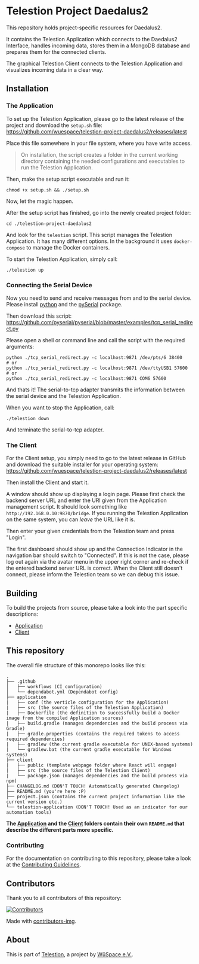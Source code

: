 # Telestion Project Daedalus2

This repository holds project-specific resources for Daedalus2.

It contains the Telestion Application which connects to the Daedalus2 Interface,
handles incoming data, stores them in a MongoDB database
and prepares them for the connected clients.

The graphical Telestion Client connects to the Telestion Application
and visualizes incoming data in a clear way.

## Installation

### The Application

To set up the Telestion Application, please go to the latest release of the project and download the `setup.sh` file:
https://github.com/wuespace/telestion-project-daedalus2/releases/latest

Place this file somewhere in your file system, where you have write access.

> On installation, the script creates a folder in the current working directory containing the needed configurations and executables to run the Telestion Application.

Then, make the setup script executable and run it:

```shell
chmod +x setup.sh && ./setup.sh
```

Now, let the magic happen.

After the setup script has finished, go into the newly created project folder:

```shell
cd ./telestion-project-daedalus2
```

And look for the `telestion` script.
This script manages the Telestion Application. It has many different options.
In the background it uses `docker-compose` to manage the Docker containers.

To start the Telestion Application, simply call:

```shell
./telestion up
```

### Connecting the Serial Device

Now you need to send and receive messages from and to the serial device.
Please install [python](https://www.python.org/) and the [pySerial](https://pyserial.readthedocs.io/en/latest/pyserial.html) package.

Then download this script:
https://github.com/pyserial/pyserial/blob/master/examples/tcp_serial_redirect.py

Please open a shell or command line and call the script with the required arguments:

```shell
python ./tcp_serial_redirect.py -c localhost:9871 /dev/pts/6 38400
# or
python ./tcp_serial_redirect.py -c localhost:9871 /dev/ttyUSB1 57600
# or
python ./tcp_serial_redirect.py -c localhost:9871 COM6 57600
```

And thats it! The serial-to-tcp adapter transmits the information between the serial device and the Telestion Application.

When you want to stop the Application, call:

```
./telestion down
```

And terminate the serial-to-tcp adapter.

### The Client

For the Client setup, you simply need to go to the latest release in GitHub and download the suitable installer for your operating system:
https://github.com/wuespace/telestion-project-daedalus2/releases/latest

Then install the Client and start it.

A window should show up displaying a login page.
Please first check the backend server URL and enter the URl given from the Application management script.
It should look something like `http://192.168.0.10:9870/bridge`.
If you running the Telestion Application on the same system, you can _leave_ the URL like it is.

Then enter your given credentials from the Telestion team and press "Login".

The first dashboard should show up and the Connection Indicator in the navigation bar should switch to "Connected".
If this is not the case, please log out again via the avatar menu in the upper right corner and re-check if the entered backend server URL is correct.
When the Client still doesn't connect, please inform the Telestion team so we can debug this issue.

## Building

 To build the projects from source,
 please take a look into the part specific descriptions:

 - [Application](./application/README.md)
 - [Client](./client/README.md)

 ## This repository

The overall file structure of this monorepo looks like this:

```
.
├── .github
│   ├── workflows (CI configuration)
│   └── dependabot.yml (Dependabot config)
├── application
|   ├── conf (the verticle configuration for the Application)
|   ├── src (the source files of the Telestion Application)
|   ├── Dockerfile (the definition to successfully build a Docker image from the compiled Application sources)
|   ├── build.gradle (manages dependencies and the build process via Gradle)
|   ├── gradle.properties (contains the required tokens to access required dependencies)
|   ├── gradlew (the current gradle executable for UNIX-based systems)
|   └── gradlew.bat (the current gradle executable for Windows systems)
├── client
|   ├── public (template webpage folder where React will engage)
|   ├── src (the source files of the Telestion Client)
|   └── package.json (manages dependencies and the build process via npm)
├── CHANGELOG.md (DON'T TOUCH! Automatically generated Changelog)
├── README.md (you're here :P)
├── project.json (contains the current project information like the current version etc.)
└── telestion-application (DON'T TOUCH! Used as an indicator for our automation tools)
```

**The [Application](./application/README.md) and the [Client](./client/README.md) folders contain their own `README.md` that describe the different parts more specific.**

 ### Contributing

 For the documentation on contributing to this repository, please take a look at the [Contributing Guidelines](./CONTRIBUTING.md).

 ## Contributors

Thank you to all contributors of this repository:

[![Contributors](https://contrib.rocks/image?repo=wuespace/telestion-project-daedalus2)](https://github.com/wuespace/telestion-project-daedalus2/graphs/contributors)

Made with [contributors-img](https://contrib.rocks).

## About

This is part of [Telestion](https://telestion.wuespace.de/), a project by [WüSpace e.V.](https://www.wuespace.de/).
